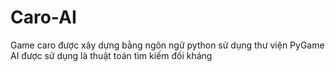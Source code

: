 # Caro-AI

Game caro được xây dựng bằng ngôn ngữ python sử dụng thư viện PyGame
AI được sử dụng là thuật toán tìm kiếm đối kháng 
